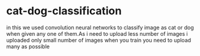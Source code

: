# cat-dog-classification
in this we used convolution neural networks to classify image as cat or dog when given any one of them.As i need to upload less number of images i uploaded only small number of images when you train you need to upload many as possible

